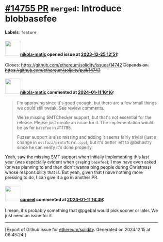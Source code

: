 # [\#14755 PR](https://github.com/ethereum/solidity/pull/14755) `merged`: Introduce blobbasefee
**Labels**: `feature`


#### <img src="https://avatars.githubusercontent.com/u/4415530?u=dc3db70e8fbd03f92ca81ee173d57774ce61084d&v=4" width="50">[nikola-matic](https://github.com/nikola-matic) opened issue at [2023-12-25 12:51](https://github.com/ethereum/solidity/pull/14755):

Closes: https://github.com/ethereum/solidity/issues/14742
~~Depends on: https://github.com/ethereum/solidity/pull/14743~~

#### <img src="https://avatars.githubusercontent.com/u/4415530?u=dc3db70e8fbd03f92ca81ee173d57774ce61084d&v=4" width="50">[nikola-matic](https://github.com/nikola-matic) commented at [2024-01-11 16:16](https://github.com/ethereum/solidity/pull/14755#issuecomment-1887505522):

> I'm approving since it's good enough, but there are a few small things we could still tweak. See review comments.
> 
> We're missing SMTChecker support, but that's not essential for the release. Please just create an issue for it. The implementation would be as for `basefee` in #11785.
> 
> Fuzzer support is also missing and adding it seems fairly trivial (just a change in `ossfuzz/protoToYul.cpp`), but it's better left to @bshastry since he can verify it's done properly.

Yeah, saw the missing SMT support when initially implementing this last year (was especially evident when `grep`ing `basefee`); I may have even asked (or was planning to and then didn't wanna ping people during Christmas) whose responsibility that is. But yeah, given that I have nothing more pressing to do, I can give it a go in another PR.

#### <img src="https://avatars.githubusercontent.com/u/137030?v=4" width="50">[cameel](https://github.com/cameel) commented at [2024-01-11 16:39](https://github.com/ethereum/solidity/pull/14755#issuecomment-1887546714):

I mean, it's probably something that @pgebal would pick sooner or later. We just need an issue for it.


-------------------------------------------------------------------------------



[Export of Github issue for [ethereum/solidity](https://github.com/ethereum/solidity). Generated on 2024.12.15 at 06:45:24.]
